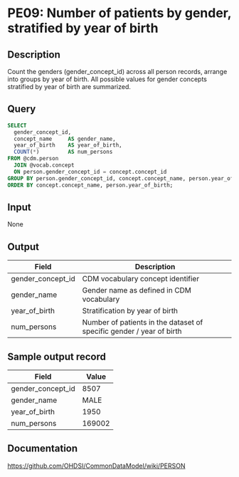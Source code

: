 <!---
Group:person
Name:PE09 Number of patients by gender stratified by year of birth
Author:Patrick Ryan
CDM Version:5.0
-->

# PE09: Number of patients by gender, stratified by year of birth

## Description
Count the genders (gender_concept_id) across all person records, arrange into groups by year of birth. 
All possible values for gender concepts stratified by year of birth are summarized.

## Query
```sql
SELECT
  gender_concept_id,
  concept_name     AS gender_name,
  year_of_birth    AS year_of_birth,
  COUNT(*)         AS num_persons
FROM @cdm.person
  JOIN @vocab.concept 
  ON person.gender_concept_id = concept.concept_id
GROUP BY person.gender_concept_id, concept.concept_name, person.year_of_birth
ORDER BY concept.concept_name, person.year_of_birth;
```

## Input

None

## Output

|  Field |  Description |
| --- | --- |
|  gender_concept_id |  CDM vocabulary concept identifier |
|  gender_name |  Gender name as defined in CDM vocabulary |
|  year_of_birth |  Stratification by year of birth |
|  num_persons |  Number of patients in the dataset of specific gender / year of birth |

## Sample output record

|  Field |  Value |
| --- | --- |
|  gender_concept_id |  8507 |
|  gender_name |  MALE |
|  year_of_birth |  1950 |
|  num_persons |  169002 |


## Documentation
https://github.com/OHDSI/CommonDataModel/wiki/PERSON
